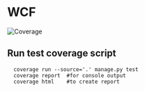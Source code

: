 # WCF
![Coverage](https://img.shields.io/badge/Coverage-67%25-yellow) 

## Run test coverage script 
```shell script
  coverage run --source='.' manage.py test
  coverage report  #for console output
  coverage html    #to create report
```
